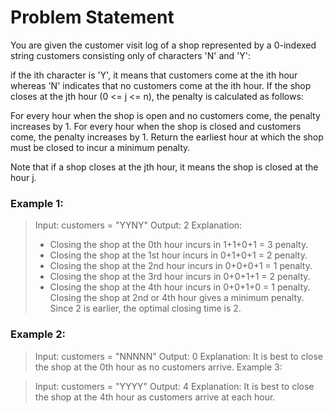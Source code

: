 # Problem Statement

You are given the customer visit log of a shop represented by a 0-indexed string customers consisting only of characters 'N' and 'Y':

if the ith character is 'Y', it means that customers come at the ith hour
whereas 'N' indicates that no customers come at the ith hour.
If the shop closes at the jth hour (0 <= j <= n), the penalty is calculated as follows:

For every hour when the shop is open and no customers come, the penalty increases by 1.
For every hour when the shop is closed and customers come, the penalty increases by 1.
Return the earliest hour at which the shop must be closed to incur a minimum penalty.

Note that if a shop closes at the jth hour, it means the shop is closed at the hour j.

### Example 1:

> Input: customers = "YYNY"
> Output: 2
> Explanation: 
>   - Closing the shop at the 0th hour incurs in 1+1+0+1 = 3 penalty.
>   - Closing the shop at the 1st hour incurs in 0+1+0+1 = 2 penalty.
>   - Closing the shop at the 2nd hour incurs in 0+0+0+1 = 1 penalty.
>   - Closing the shop at the 3rd hour incurs in 0+0+1+1 = 2 penalty.
>   - Closing the shop at the 4th hour incurs in 0+0+1+0 = 1 penalty.
> Closing the shop at 2nd or 4th hour gives a minimum penalty. Since 2 is earlier, the optimal closing time is 2.

### Example 2:

> Input: customers = "NNNNN"
> Output: 0
> Explanation: It is best to close the shop at the 0th hour as no customers arrive.
> Example 3:

> Input: customers = "YYYY"
> Output: 4
> Explanation: It is best to close the shop at the 4th hour as customers arrive at each hour.